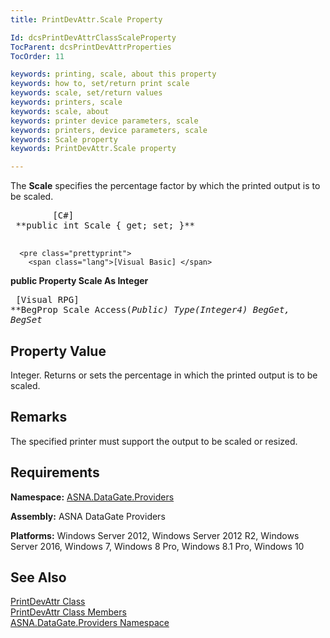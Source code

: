 ```yaml
---
title: PrintDevAttr.Scale Property

Id: dcsPrintDevAttrClassScaleProperty
TocParent: dcsPrintDevAttrProperties
TocOrder: 11

keywords: printing, scale, about this property
keywords: how to, set/return print scale
keywords: scale, set/return values
keywords: printers, scale
keywords: scale, about
keywords: printer device parameters, scale
keywords: printers, device parameters, scale
keywords: Scale property
keywords: PrintDevAttr.Scale property

---
```


The **Scale** specifies the percentage factor by which the printed output is to be scaled.
<pre class="prettyprint">
        <span class="lang">[C#]</span>
 **public int Scale { get; set; }** 
      </pre>
      <pre class="prettyprint">
        <span class="lang">[Visual Basic] </span>
 **public Property Scale As Integer** 
      </pre>
      <pre class="prettyprint">
        <span class="lang">[Visual RPG]</span>
 **BegProp Scale Access(*Public) Type(*Integer4)
   BegGet,    BegSet** 
      </pre>

## Property Value

Integer. Returns or sets the percentage in which the printed output is to be scaled. 
## Remarks

The specified printer must support the output to be scaled or resized.
## Requirements

**Namespace:** [ ASNA.DataGate.Providers](datagate-providers-namespace.html) 

**Assembly:** ASNA DataGate Providers

**Platforms:** Windows Server 2012, Windows Server 2012 R2, Windows Server 2016, Windows 7, Windows 8 Pro, Windows 8.1 Pro, Windows 10
## See Also


[PrintDevAttr Class](print-dev-attr-class.html)
      <br />
[PrintDevAttr Class Members](print-dev-attr-members.html)
      <br />
[ASNA.DataGate.Providers Namespace](datagate-providers-namespace.html)

